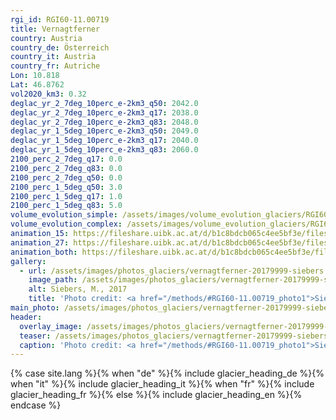 ```yaml
---
rgi_id: RGI60-11.00719
title: Vernagtferner
country: Austria
country_de: Österreich
country_it: Austria
country_fr: Autriche
Lon: 10.818
Lat: 46.8762
vol2020_km3: 0.32
deglac_yr_2_7deg_10perc_e-2km3_q50: 2042.0
deglac_yr_2_7deg_10perc_e-2km3_q17: 2038.0
deglac_yr_2_7deg_10perc_e-2km3_q83: 2048.0
deglac_yr_1_5deg_10perc_e-2km3_q50: 2049.0
deglac_yr_1_5deg_10perc_e-2km3_q17: 2040.0
deglac_yr_1_5deg_10perc_e-2km3_q83: 2060.0
2100_perc_2_7deg_q17: 0.0
2100_perc_2_7deg_q83: 0.0
2100_perc_2_7deg_q50: 0.0
2100_perc_1_5deg_q50: 3.0
2100_perc_1_5deg_q17: 1.0
2100_perc_1_5deg_q83: 5.0
volume_evolution_simple: /assets/images/volume_evolution_glaciers/RGI60-11.00719_simple_en.png
volume_evolution_complex: /assets/images/volume_evolution_glaciers/RGI60-11.00719_complex_en.png
animation_15: https://fileshare.uibk.ac.at/d/b1c8bdcb065c4ee5bf3e/files/?p=%2FRGI60-11.00719_%2B1.5%C2%B0C.mp4&dl=1
animation_27: https://fileshare.uibk.ac.at/d/b1c8bdcb065c4ee5bf3e/files/?p=%2FRGI60-11.00719_%2B2.7%C2%B0C.mp4&dl=1
animation_both: https://fileshare.uibk.ac.at/d/b1c8bdcb065c4ee5bf3e/files/?p=%2FRGI60-11.00719_both.mp4&dl=1
gallery:
  - url: /assets/images/photos_glaciers/vernagtferner-20179999-siebers.jpg
    image_path: /assets/images/photos_glaciers/vernagtferner-20179999-siebers.jpg
    alt: Siebers, M., 2017
    title: 'Photo credit: <a href="/methods/#RGI60-11.00719_photo1">Siebers, M., 2017</a>'
main_photo: /assets/images/photos_glaciers/vernagtferner-20179999-siebers.jpg
header:
  overlay_image: /assets/images/photos_glaciers/vernagtferner-20179999-siebers.jpg
  teaser: /assets/images/photos_glaciers/vernagtferner-20179999-siebers.jpg
  caption: 'Photo credit: <a href="/methods/#RGI60-11.00719_photo1">Siebers, M., 2017</a>'
---
```

{% case site.lang %}{% when "de" %}{% include glacier_heading_de %}{% when "it" %}{% include glacier_heading_it %}{% when "fr" %}{% include glacier_heading_fr %}{% else %}{% include glacier_heading_en %}{% endcase %}